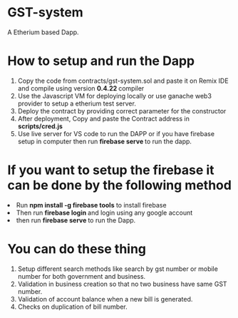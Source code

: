 # GST-system
A Etherium based Dapp.

# How to setup and run the Dapp
<ol>
<li> Copy the code from contracts/gst-system.sol and paste it on Remix IDE and compile using version <b> 0.4.22 </b> compiler</li>
<li> Use the Javascript VM for deploying locally or use ganache web3 provider to setup a etherium test server.</li>
  <li> Deploy the contract by providing correct parameter for the constructor </li>
<li> After deployment, Copy and paste the Contract address in <b>scripts/cred.js</b></li>
<li> Use live server for VS code to run the DAPP or if you have firebase setup in computer then run <b>firebase serve </b> to run the dapp.
</ol>

# If you want to setup the firebase it can be done by the following method
<li> Run <b> npm install -g firebase tools</b> to install firebase </li>
<li> Then run <b> firebase login </b> and login using any google account </li>
<li> then run <b> firebase serve </b> to run the Dapp.
</ol>

# You can do these thing
1. Setup different search methods like search by gst number or mobile number for both government and business.
2. Validation in business creation so that no two business have same GST number.
3. Validation of account balance when a new bill is generated.
4. Checks on duplication of bill number.
